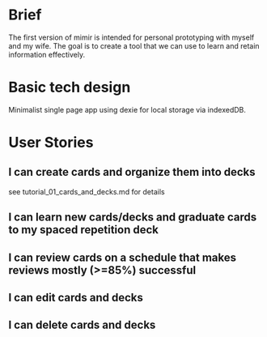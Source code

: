 # Brief
The first version of mimir is intended for personal prototyping with myself and my wife. The goal is to create a tool that we can use to learn and retain information effectively. 

# Basic tech design
Minimalist single page app using dexie for local storage via indexedDB. 

# User Stories
## I can create cards and organize them into decks
see tutorial_01_cards_and_decks.md for details
## I can learn new cards/decks and graduate cards to my spaced repetition deck
## I can review cards on a schedule that makes reviews mostly (>=85%) successful
## I can edit cards and decks
## I can delete cards and decks
